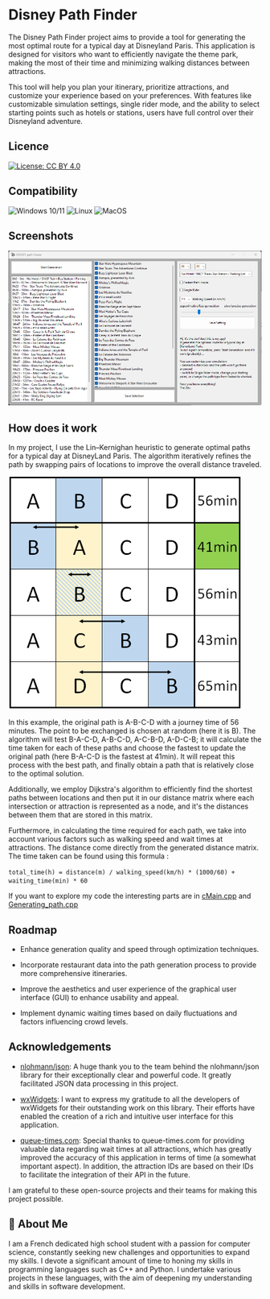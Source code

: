 # Disney Path Finder

The Disney Path Finder project aims to provide a tool for generating the most optimal route for a typical day at Disneyland Paris. This application is designed for visitors who want to efficiently navigate the theme park, making the most of their time and minimizing walking distances between attractions.

This tool will help you plan your itinerary, prioritize attractions, and customize your experience based on your preferences. With features like customizable simulation settings, single rider mode, and the ability to select starting points such as hotels or stations, users have full control over their Disneyland adventure.


## Licence

[![License: CC BY 4.0](https://img.shields.io/badge/License-CC%20BY%204.0-lightgrey.svg)](https://creativecommons.org/licenses/by/4.0/)
## Compatibility

![Windows 10/11](https://img.shields.io/badge/Windows%2010%2F11-tested-brightgreen)
![Linux](https://img.shields.io/badge/Linux-not%20tested-red)
![MacOS](https://img.shields.io/badge/MacOS-not%20tested-red)
## Screenshots

![App Screenshot](https://raw.githubusercontent.com/Knahte/Disney_PF/main/Image/App_Screenshot.png)


## How does it work

In my project, I use the Lin–Kernighan heuristic to generate optimal paths for a typical day at DisneyLand Paris. The algorithm iteratively refines the path by swapping pairs of locations to improve the overall distance traveled.

![Algorithm Screenshot](https://raw.githubusercontent.com/Knahte/Disney_PF/main/Image/PF_Algorithm_Screenshot.png)

In this example, the original path is A-B-C-D with a journey time of 56 minutes. The point to be exchanged is chosen at random (here it is B). The algorithm will test B-A-C-D, A-B-C-D, A-C-B-D, A-D-C-B; it will calculate the time taken for each of these paths and choose the fastest to update the original path (here B-A-C-D is the fastest at 41min). It will repeat this process with the best path, and finally obtain a path that is relatively close to the optimal solution. 

Additionally, we employ Dijkstra's algorithm to efficiently find the shortest paths between locations and then put it in our distance matrix where each intersection or attraction is represented as a node, and it's the distances between them that are stored in this matrix. 

Furthermore, in calculating the time required for each path, we take into account various factors such as walking speed and wait times at attractions. The distance come directly from the generated distance matrix. The time taken can be found using this formula :

`total_time(h) = distance(m) / walking_speed(km/h) * (1000/60) + waiting_time(min) * 60`

If you want to explore my code the interesting parts are in [cMain.cpp](https://github.com/Knahte/Disney_PF/blob/main/Generating_path.cpp) and [Generating_path.cpp](https://github.com/Knahte/Disney_PF/blob/main/Generating_path.cpp)


## Roadmap

- Enhance generation quality and speed through optimization techniques.

- Incorporate restaurant data into the path generation process to provide more comprehensive itineraries.

- Improve the aesthetics and user experience of the graphical user interface (GUI) to enhance usability and appeal.

- Implement dynamic waiting times based on daily fluctuations and factors influencing crowd levels.


## Acknowledgements

- [nlohmann/json](https://github.com/nlohmann/json): A huge thank you to the team behind the nlohmann/json library for their exceptionally clear and powerful code. It greatly facilitated JSON data processing in this project.

- [wxWidgets](https://www.wxwidgets.org/): I want to express my gratitude to all the developers of wxWidgets for their outstanding work on this library. Their efforts have enabled the creation of a rich and intuitive user interface for this application.

- [queue-times.com](https://queue-times.com/parks/4): Special thanks to queue-times.com for providing valuable data regarding wait times at all attractions, which has greatly improved the accuracy of this application in terms of time (a somewhat important aspect). 
In addition, the attraction IDs are based on their IDs to facilitate the integration of their API in the future.

I am grateful to these open-source projects and their teams for making this project possible.




## 🚀 About Me
I am a French dedicated high school student with a passion for computer science, constantly seeking new challenges and opportunities to expand my skills. I devote a significant amount of time to honing my skills in programming languages such as C++ and Python. I undertake various projects in these languages, with the aim of deepening my understanding and skills in software development.